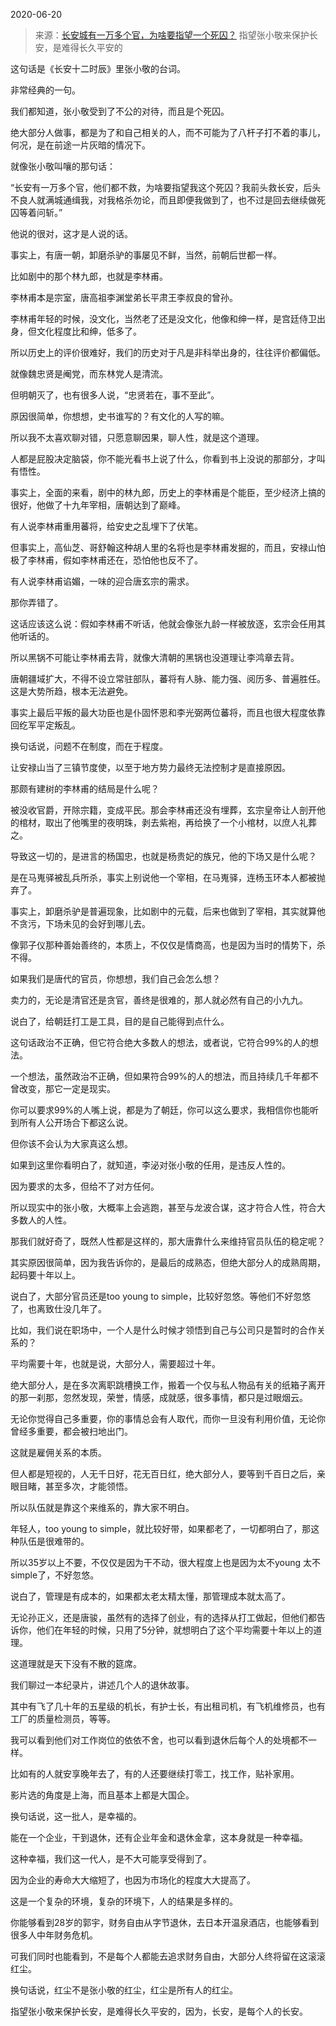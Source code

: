 2020-06-20

> 来源：[长安城有一万多个官，为啥要指望一个死囚？](http://mp.weixin.qq.com/s?__biz=MzU3NDc5Nzc0NQ==&mid=2247489296&idx=1&sn=7d95574b704d10771e5618744344b58c&chksm=fd2db5ceca5a3cd82d5437038db1a11c8519462ce4ccca0e3a3a849ce6693a5fca087deeee62&scene=27#wechat_redirect)
> 指望张小敬来保护长安，是难得长久平安的

这句话是《长安十二时辰》里张小敬的台词。  

  

非常经典的一句。  

  

我们都知道，张小敬受到了不公的对待，而且是个死囚。  

  

绝大部分人做事，都是为了和自己相关的人，而不可能为了八杆子打不着的事儿，何况，是在前途一片灰暗的情况下。  

  

就像张小敬叫嚷的那句话：  

  

“长安有一万多个官，他们都不救，为啥要指望我这个死囚？我前头救长安，后头不良人就满城通缉我，对我格杀勿论，而且即便我做到了，也不过是回去继续做死囚等着问斩。”

  

他说的很对，这才是人说的话。  

  

事实上，有唐一朝，卸磨杀驴的事屡见不鲜，当然，前朝后世都一样。  

  

比如剧中的那个林九郎，也就是李林甫。

  

李林甫本是宗室，唐高祖李渊堂弟长平肃王李叔良的曾孙。

  

李林甫年轻的时候，没文化，当然老了还是没文化，他像和绅一样，是宫廷侍卫出身，但文化程度比和绅，低多了。

  

所以历史上的评价很难好，我们的历史对于凡是非科举出身的，往往评价都偏低。  

  

就像魏忠贤是阉党，而东林党人是清流。

  

但明朝灭了，也有很多人说，“忠贤若在，事不至此”。  

  

原因很简单，你想想，史书谁写的？有文化的人写的嘛。  

  

所以我不太喜欢聊对错，只愿意聊因果，聊人性，就是这个道理。  

  

人都是屁股决定脑袋，你不能光看书上说了什么，你看到书上没说的那部分，才叫有悟性。

  

事实上，全面的来看，剧中的林九郎，历史上的李林甫是个能臣，至少经济上搞的很好，他做了十九年宰相，唐朝达到了巅峰。

  

有人说李林甫重用蕃将，给安史之乱埋下了伏笔。

  

但事实上，高仙芝、哥舒翰这种胡人里的名将也是李林甫发掘的，而且，安禄山怕极了李林甫，假如李林甫还在，恐怕他也反不了。

  

有人说李林甫谄媚，一味的迎合唐玄宗的需求。

  

那你弄错了。

  

这话应该这么说：假如李林甫不听话，他就会像张九龄一样被放逐，玄宗会任用其他听话的。

  

所以黑锅不可能让李林甫去背，就像大清朝的黑锅也没道理让李鸿章去背。

  

唐朝疆域扩大，不得不设立常驻部队，蕃将有人脉、能力强、阅历多、普遍胜任。这是大势所趋，根本无法避免。

  

事实上最后平叛的最大功臣也是仆固怀恩和李光弼两位蕃将，而且也很大程度依靠回纥军平定叛乱。

  

换句话说，问题不在制度，而在于程度。

  

让安禄山当了三镇节度使，以至于地方势力最终无法控制才是直接原因。

  

那颇有建树的李林甫的结局是什么呢？

  

被没收官爵，开除宗籍，变成平民。那会李林甫还没有埋葬，玄宗皇帝让人剖开他的棺材，取出了他嘴里的夜明珠，剥去紫袍，再给换了一个小棺材，以庶人礼葬之。

  

导致这一切的，是进言的杨国忠，也就是杨贵妃的族兄，他的下场又是什么呢？

  

是在马嵬驿被乱兵所杀，事实上别说他一个宰相，在马嵬驿，连杨玉环本人都被抛弃了。

  

事实上，卸磨杀驴是普遍现象，比如剧中的元载，后来也做到了宰相，其实就算他不贪污，下场未见的会好到哪儿去。  

  

像郭子仪那种善始善终的，本质上，不仅仅是情商高，也是因为当时的情势下，杀不得。  

  

如果我们是唐代的官员，你想想，我们自己会怎么想？

  

卖力的，无论是清官还是贪官，善终是很难的，那人就必然有自己的小九九。

  

说白了，给朝廷打工是工具，目的是自己能得到点什么。  

  

这句话政治不正确，但它符合绝大多数人的想法，或者说，它符合99%的人的想法。

  

一个想法，虽然政治不正确，但如果符合99%的人的想法，而且持续几千年都不曾改变，那它一定是现实。  

  

你可以要求99%的人嘴上说，都是为了朝廷，你可以这么要求，我相信你也能听到所有人公开场合下都这么说。  

  

但你该不会认为大家真这么想。

  

如果到这里你看明白了，就知道，李泌对张小敬的任用，是违反人性的。  

  

因为要求的太多，但给不了对方任何。

  

所以现实中的张小敬，大概率上会逃跑，甚至与龙波合谋，这才符合人性，符合大多数人的人性。

  

那我们就好奇了，既然人性都是这样的，那大唐靠什么来维持官员队伍的稳定呢？  

  

其实原因很简单，因为我告诉你的，是最后的成熟态，但绝大部分人的成熟周期，起码要十年以上。  

  

说白了，大部分官员还是too young to simple，比较好忽悠。等他们不好忽悠了，也离致仕没几年了。

  

比如，我们说在职场中，一个人是什么时候才领悟到自己与公司只是暂时的合作关系的？

  

平均需要十年，也就是说，大部分人，需要超过十年。

  

绝大部分人，是在多次离职跳槽换工作，搬着一个仅与私人物品有关的纸箱子离开的那一刹那，忽然发现，荣誉，情感，成就感，很多事情，都只是过眼烟云。

  

无论你觉得自己多重要，你的事情总会有人取代，而你一旦没有利用价值，无论你曾经多重要，都会被扫地出门。

  

这就是雇佣关系的本质。  

  

但人都是短视的，人无千日好，花无百日红，绝大部分人，要等到千百日之后，亲眼目睹，甚至多次，才能领悟。  

  

所以队伍就是靠这个来维系的，靠大家不明白。  

  

年轻人，too young to simple，就比较好带，如果都老了，一切都明白了，那这种队伍是很难带的。

  

所以35岁以上不要，不仅仅是因为干不动，很大程度上也是因为太不young 太不simple了，不好忽悠。

  

说白了，管理是有成本的，如果都太老太精太懂，那管理成本就太高了。  

  

无论孙正义，还是唐骏，虽然有的选择了创业，有的选择从打工做起，但他们都告诉你，他们在年轻的时候，只用了5分钟，就想明白了这个平均需要十年以上的道理。

  

这道理就是天下没有不散的筵席。

  

我们聊过一本纪录片，讲述几个人的退休故事。

  

其中有飞了几十年的五星级的机长，有护士长，有出租司机，有飞机维修员，也有工厂的质量检测员，等等。

  

我可以看到他们对工作岗位的依依不舍，也可以看到退休后每个人的处境都不一样。  

  

比如有的人就安享晚年去了，有的人还要继续打零工，找工作，贴补家用。  

  

影片选的角度是上海，而且基本上都是大国企。

  

换句话说，这一批人，是幸福的。  

  

能在一个企业，干到退休，还有企业年金和退休金拿，这本身就是一种幸福。  

  

这种幸福，我们这一代人，是不大可能享受得到了。

  

因为企业的寿命大大缩短了，也因为市场化的程度大大提高了。  

  

这是一个复杂的环境，复杂的环境下，人的结果是多样的。

  

你能够看到28岁的郭宇，财务自由从字节退休，去日本开温泉酒店，也能够看到很多人中年财务危机。

  

可我们同时也能看到，不是每个人都能去追求财务自由，大部分人终将留在这滚滚红尘。

  

换句话说，红尘不是张小敬的红尘，红尘是所有人的红尘。  

  

指望张小敬来保护长安，是难得长久平安的，因为，长安，是每个人的长安。

